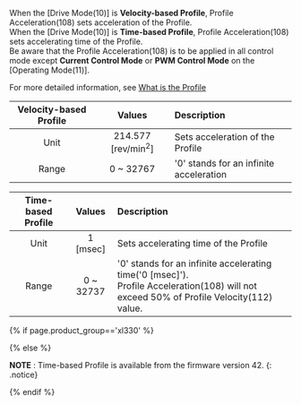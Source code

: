  When the [Drive Mode(10)] is **Velocity-based Profile**, Profile Acceleration(108) sets acceleration of the Profile.  
 When the [Drive Mode(10)] is **Time-based Profile**, Profile Acceleration(108) sets accelerating time of the Profile.  
 Be aware that the Profile Acceleration(108) is to be applied in all control mode except **Current Control Mode** or **PWM Control Mode** on the [Operating Mode(11)].  
 
 For more detailed information, see [What is the Profile](#what-is-the-profile)

| Velocity-based Profile |            Values             | Description                             |
|:----------------------:|:-----------------------------:|:----------------------------------------|
|          Unit          | 214.577 [rev/min<sup>2</sup>] | Sets acceleration of the Profile        |
|         Range          |           0 ~ 32767           | '0' stands for an infinite acceleration |

| Time-based Profile |  Values   | Description                                                                                                                                |
|:------------------:|:---------:|:-------------------------------------------------------------------------------------------------------------------------------------------|
|        Unit        | 1 [msec]  | Sets accelerating time of the Profile                                                                                                      |
|       Range        | 0 ~ 32737 | '0' stands for an infinite accelerating time('0 [msec]').<br>Profile Acceleration(108) will not exceed 50% of Profile Velocity(112) value. |

{% if page.product_group=='xl330' %}

{% else %}

**NOTE** : Time-based Profile is available from the firmware version 42.
{: .notice}

{% endif %}
